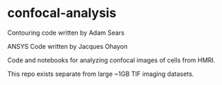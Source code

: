 # confocal-analysis

Contouring code written by Adam Sears

ANSYS Code written by Jacques Ohayon

Code and notebooks for analyzing confocal images of cells from HMRI.

This repo exists separate from large ~1GB TIF imaging datasets.
